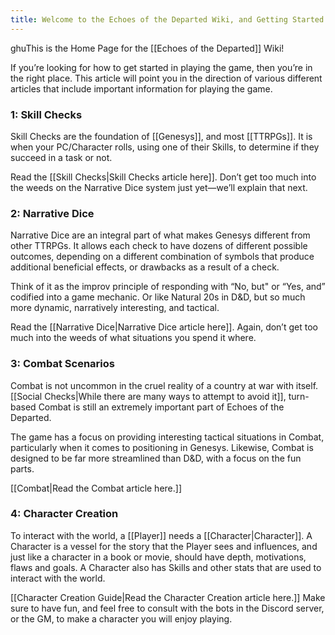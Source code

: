 ```yaml
---
title: Welcome to the Echoes of the Departed Wiki, and Getting Started
---
```

ghuThis is the Home Page for the [[Echoes of the Departed]] Wiki!

If you’re looking for how to get started in playing the game, then you’re in the right place. This article will point you in the direction of various different articles that include important information for playing the game.

### 1: Skill Checks
Skill Checks are the foundation of [[Genesys]], and most [[TTRPGs]]. It is when your PC/Character rolls, using one of their Skills, to determine if they succeed in a task or not. 

Read the [[Skill Checks|Skill Checks article here]]. Don’t get too much into the weeds on the Narrative Dice system just yet—we’ll explain that next.

### 2: Narrative Dice
Narrative Dice are an integral part of what makes Genesys different from other TTRPGs. It allows each check to have dozens of different possible outcomes, depending on a different combination of symbols that produce additional beneficial effects, or drawbacks as a result of a check.

Think of it as the improv principle of responding with “No, but" or “Yes, and” codified into a game mechanic. Or like Natural 20s in D&D, but so much more dynamic, narratively interesting, and tactical.

Read the [[Narrative Dice|Narrative Dice article here]]. Again, don’t get too much into the weeds of what situations you spend it where.

### 3: Combat Scenarios
Combat is not uncommon in the cruel reality of a country at war with itself. [[Social Checks|While there are many ways to attempt to avoid it]], turn-based Combat is still an extremely important part of Echoes of the Departed. 

The game has a focus on providing interesting tactical situations in Combat, particularly when it comes to positioning in Genesys. Likewise, Combat is designed to be far more streamlined than D&D, with a focus on the fun parts.

[[Combat|Read the Combat article here.]]

### 4: Character Creation
To interact with the world, a [[Player]] needs a [[Character|Character]]. A Character is a vessel for the story that the Player sees and influences, and just like a character in a book or movie, should have depth, motivations, flaws and goals. A Character also has Skills and other stats that are used to interact with the world.

[[Character Creation Guide|Read the Character Creation article here.]] Make sure to have fun, and feel free to consult with the bots in the Discord server, or the GM, to make a character you will enjoy playing.